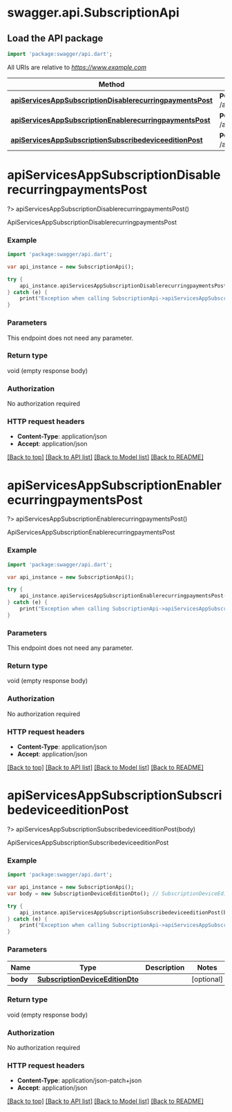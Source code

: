 # swagger.api.SubscriptionApi

## Load the API package
```dart
import 'package:swagger/api.dart';
```

All URIs are relative to *https://www.example.com*

Method | HTTP request | Description
------------- | ------------- | -------------
[**apiServicesAppSubscriptionDisablerecurringpaymentsPost**](SubscriptionApi.md#apiServicesAppSubscriptionDisablerecurringpaymentsPost) | **POST** /api/services/app/Subscription/DisableRecurringPayments | ApiServicesAppSubscriptionDisablerecurringpaymentsPost
[**apiServicesAppSubscriptionEnablerecurringpaymentsPost**](SubscriptionApi.md#apiServicesAppSubscriptionEnablerecurringpaymentsPost) | **POST** /api/services/app/Subscription/EnableRecurringPayments | ApiServicesAppSubscriptionEnablerecurringpaymentsPost
[**apiServicesAppSubscriptionSubscribedeviceeditionPost**](SubscriptionApi.md#apiServicesAppSubscriptionSubscribedeviceeditionPost) | **POST** /api/services/app/Subscription/SubscribeDeviceEdition | ApiServicesAppSubscriptionSubscribedeviceeditionPost


# **apiServicesAppSubscriptionDisablerecurringpaymentsPost**
?> apiServicesAppSubscriptionDisablerecurringpaymentsPost()

ApiServicesAppSubscriptionDisablerecurringpaymentsPost



### Example 
```dart
import 'package:swagger/api.dart';

var api_instance = new SubscriptionApi();

try { 
    api_instance.apiServicesAppSubscriptionDisablerecurringpaymentsPost();
} catch (e) {
    print("Exception when calling SubscriptionApi->apiServicesAppSubscriptionDisablerecurringpaymentsPost: $e\n");
}
```

### Parameters
This endpoint does not need any parameter.

### Return type

void (empty response body)

### Authorization

No authorization required

### HTTP request headers

 - **Content-Type**: application/json
 - **Accept**: application/json

[[Back to top]](#) [[Back to API list]](../README.md#documentation-for-api-endpoints) [[Back to Model list]](../README.md#documentation-for-models) [[Back to README]](../README.md)

# **apiServicesAppSubscriptionEnablerecurringpaymentsPost**
?> apiServicesAppSubscriptionEnablerecurringpaymentsPost()

ApiServicesAppSubscriptionEnablerecurringpaymentsPost



### Example 
```dart
import 'package:swagger/api.dart';

var api_instance = new SubscriptionApi();

try { 
    api_instance.apiServicesAppSubscriptionEnablerecurringpaymentsPost();
} catch (e) {
    print("Exception when calling SubscriptionApi->apiServicesAppSubscriptionEnablerecurringpaymentsPost: $e\n");
}
```

### Parameters
This endpoint does not need any parameter.

### Return type

void (empty response body)

### Authorization

No authorization required

### HTTP request headers

 - **Content-Type**: application/json
 - **Accept**: application/json

[[Back to top]](#) [[Back to API list]](../README.md#documentation-for-api-endpoints) [[Back to Model list]](../README.md#documentation-for-models) [[Back to README]](../README.md)

# **apiServicesAppSubscriptionSubscribedeviceeditionPost**
?> apiServicesAppSubscriptionSubscribedeviceeditionPost(body)

ApiServicesAppSubscriptionSubscribedeviceeditionPost



### Example 
```dart
import 'package:swagger/api.dart';

var api_instance = new SubscriptionApi();
var body = new SubscriptionDeviceEditionDto(); // SubscriptionDeviceEditionDto | 

try { 
    api_instance.apiServicesAppSubscriptionSubscribedeviceeditionPost(body);
} catch (e) {
    print("Exception when calling SubscriptionApi->apiServicesAppSubscriptionSubscribedeviceeditionPost: $e\n");
}
```

### Parameters

Name | Type | Description  | Notes
------------- | ------------- | ------------- | -------------
 **body** | [**SubscriptionDeviceEditionDto**](SubscriptionDeviceEditionDto.md)|  | [optional] 

### Return type

void (empty response body)

### Authorization

No authorization required

### HTTP request headers

 - **Content-Type**: application/json-patch+json
 - **Accept**: application/json

[[Back to top]](#) [[Back to API list]](../README.md#documentation-for-api-endpoints) [[Back to Model list]](../README.md#documentation-for-models) [[Back to README]](../README.md)

